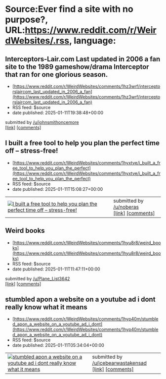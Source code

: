 # Source:Ever find a site with no purpose?, URL:https://www.reddit.com/r/WeirdWebsites/.rss, language:

## Interceptors-Lair.com Last updated in 2006 a fan site to the 1989 gameshow/drama Interceptor that ran for one glorious season.
 - [https://www.reddit.com/r/WeirdWebsites/comments/1hz3wrf/interceptorslaircom_last_updated_in_2006_a_fan](https://www.reddit.com/r/WeirdWebsites/comments/1hz3wrf/interceptorslaircom_last_updated_in_2006_a_fan)
 - RSS feed: $source
 - date published: 2025-01-11T19:38:48+00:00

&#32; submitted by &#32; <a href="https://www.reddit.com/user/johnsmithoncemore"> /u/johnsmithoncemore </a> <br/> <span><a href="https://www.interceptors-lair.com/htmldocs/title/index.htm">[link]</a></span> &#32; <span><a href="https://www.reddit.com/r/WeirdWebsites/comments/1hz3wrf/interceptorslaircom_last_updated_in_2006_a_fan/">[comments]</a></span>

## I built a free tool to help you plan the perfect time off – stress-free!
 - [https://www.reddit.com/r/WeirdWebsites/comments/1hyxtve/i_built_a_free_tool_to_help_you_plan_the_perfect](https://www.reddit.com/r/WeirdWebsites/comments/1hyxtve/i_built_a_free_tool_to_help_you_plan_the_perfect)
 - RSS feed: $source
 - date published: 2025-01-11T15:08:27+00:00

<table> <tr><td> <a href="https://www.reddit.com/r/WeirdWebsites/comments/1hyxtve/i_built_a_free_tool_to_help_you_plan_the_perfect/"> <img src="https://preview.redd.it/0asr7bphn8ce1.png?width=640&amp;crop=smart&amp;auto=webp&amp;s=6d355dc0a6040aae8f04ab1b44bdd76e210b9d6e" alt="I built a free tool to help you plan the perfect time off – stress-free!" title="I built a free tool to help you plan the perfect time off – stress-free!" /> </a> </td><td> &#32; submitted by &#32; <a href="https://www.reddit.com/user/noberas"> /u/noberas </a> <br/> <span><a href="https://i.redd.it/0asr7bphn8ce1.png">[link]</a></span> &#32; <span><a href="https://www.reddit.com/r/WeirdWebsites/comments/1hyxtve/i_built_a_free_tool_to_help_you_plan_the_perfect/">[comments]</a></span> </td></tr></table>

## Weird books
 - [https://www.reddit.com/r/WeirdWebsites/comments/1hyu8r8/weird_books](https://www.reddit.com/r/WeirdWebsites/comments/1hyu8r8/weird_books)
 - RSS feed: $source
 - date published: 2025-01-11T11:47:11+00:00

&#32; submitted by &#32; <a href="https://www.reddit.com/user/Plane_List3642"> /u/Plane_List3642 </a> <br/> <span><a href="https://bizarrebookshelf.com/">[link]</a></span> &#32; <span><a href="https://www.reddit.com/r/WeirdWebsites/comments/1hyu8r8/weird_books/">[comments]</a></span>

## stumbled apon a website on a youtube ad i dont really know what it means
 - [https://www.reddit.com/r/WeirdWebsites/comments/1hyp40m/stumbled_apon_a_website_on_a_youtube_ad_i_dont](https://www.reddit.com/r/WeirdWebsites/comments/1hyp40m/stumbled_apon_a_website_on_a_youtube_ad_i_dont)
 - RSS feed: $source
 - date published: 2025-01-11T05:34:04+00:00

<table> <tr><td> <a href="https://www.reddit.com/r/WeirdWebsites/comments/1hyp40m/stumbled_apon_a_website_on_a_youtube_ad_i_dont/"> <img src="https://external-preview.redd.it/WF1EIuK8mxYZz-1xqzc2KpsJlY6jeCRpvh7Bo73lIDU.jpg?width=640&amp;crop=smart&amp;auto=webp&amp;s=cab0bf3e8f746c02db1f8f759e9d19eb31a12a53" alt="stumbled apon a website on a youtube ad i dont really know what it means" title="stumbled apon a website on a youtube ad i dont really know what it means" /> </a> </td><td> &#32; submitted by &#32; <a href="https://www.reddit.com/user/icebearwastakensad"> /u/icebearwastakensad </a> <br/> <span><a href="https://www.lovecreep.nz/bites">[link]</a></span> &#32; <span><a href="https://www.reddit.com/r/WeirdWebsites/comments/1hyp40m/stumbled_apon_a_website_on_a_youtube_ad_i_dont/">[comments]</a></span> </td></tr></table>

